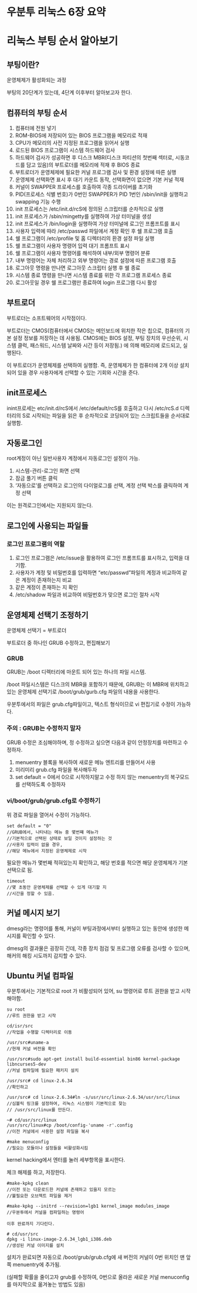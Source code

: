 # 우분투 리눅스 6장 요약

# 리눅스 부팅 순서 알아보기

## 부팅이란?

운영체제가 활성화되는 과정

부팅의 20단계가 있는데, 4단계 이후부터 알아보고자 한다. 

## 컴퓨터의 부팅 순서

1. 컴퓨터에 전원 넣기
2. ROM-BIOS에 저장되어 있는 BIOS 프로그램을 메모리로 적재
3. CPU가 메모리의 사전 지정된 프로그램을 읽어서 실행
4. 로드된 BIOS 프로그램이 시스템 하드웨어 검사
5. 하드웨어 검사가 성공하면 후 디스크 MBR(디스크 파티션의 첫번째 섹터로, 시동코드를 담고 있음)의 부트로더를 메모리에 적재 후 BIOS 종료
6. 부트로더가 운영체제에 필요한 커널 프로그램 검사 및 환경 설정에 따른 실행
7. 운영체제 선택화면 표시 후 대기 카운트 동작, 선택화면이 없으면 기본 커널 적재
8. 커널이 SWAPPER 프로세스를 호출하여 각종 드라이버를 초기화
9. PID(프로세스 식별 번호)가 0번인 SWAPPER가 PID 1번인 /sbin/init을 실행하고 swapping 기능 수행
10. init 프로세스는 /etc/init.d/rcS에 정의된 스크립터를 순차적으로 실행
11. init 프로세스가 /sbin/mingetty를 실행하여 가상 터미널을 생성
12. init 프로세스가 /bin/login을 실행하여 가상 터미널에 로그인 프롬프트를 표시
13. 사용자 입력에 따라 /etc/passwd 파일에서 계정 확인 후 쉘 프로그램 호출 
14. 쉘 프로그램이 /etc/profile 및 홈 디렉터리의 환경 설정 파일 실행
15. 쉘 프로그램이 사용자 명령어 입력 대기 프롬프트 표시
16. 쉘 프로그램이 사용자 명령어를 해석하여 내부/외부 명령어 분류
17. 내부 명령어는 자체 처리하고 외부 명령어는 경로 설정에 따른 프로그램 호출
18. 로그아웃 명령을 만나면 로그아웃 스크립터 실행 후 쉘 종료
19. 시스템 종료 명령을 만나면 시스템 종료를 위한 각 프로그램 프로세스 종료
20. 로그아웃일 경우 쉘 프로그램만 종료하여 login 프로그램 다시 활성

## 부트로더

부트로더는 소프트웨어의 시작점이다. 

부트로더는 CMOS(컴퓨터에서 CMOS는 메인보드에 위치한 작은 칩으로, 컴퓨터의 기본 설정 정보를 저장하는 데 사용됨. CMOS에는 BIOS 설정, 부팅 장치의 우선순위, 시스템 클럭, 패스워드, 시스템 날짜와 시간 등이 저장됨.) 에 의해 메모리에 로드되고, 실행된다. 

이 부트로더가 운영체제를 선택하여 실행함. 즉, 운영체제가 한 컴퓨터에 2개 이상 설치되어 있을 경우 사용자에게 선택할 수 있는 기회와 시간을 준다. 

## init프로세스

inint프로세는 etc/init.d/rcS에서 /etc/default/rcS를 호출하고 다시 /etc/rcS.d 디렉터리의 S로 시작되는 파일을 읽은 후 순차적으로 코딩되어 있는 스크립트들을 순서대로 실행함. 

## 자동로그인

root계정이 아닌 일반사용자 계정에서 자동로그인 설정이 가능. 

1. 시스템-관리-로그인 화면 선택
2. 잠금 풀기 버튼 클릭
3. ‘자동으로’를 선택하고 로그인의 다이얼로그를 선택, 계정 선택 박스를 클릭하여 계정 선택

이는 원격로그인에서는 지원되지 않는다. 

## 로그인에 사용되는 파일들

### 로그인 프로그램의 역할

1. 로그인 프로그램은 /etc/issue을 활용하여 로그인 프롬프트를 표시하고, 입력을 대기함. 
2. 사용자가 계정 및 비밀번호를 입력하면 “etc/passwd”파일의 계정과 비교하여 같은 계정이 존재하는지 비교
3. 같은 계정이 존재하는 지 확인
4. /etc/shadow 파일과 비교하여 비밀번호가 맞으면 로그인 절차 시작 

## 운영체제 선택기 조정하기

운영체제 선택기 = 부트로더

부트로더 중 하나인 GRUB 수정하고, 편집해보기

### GRUB

GRUB는 /boot 디렉터리에 마운트 되어 있는 하나의 파일 시스템. 

/boot 파일시스템은 디스크의 MBR을 포함하기 때문에, GRUB는 이 MBR에 위치하고 있는 운영체제 선택기로 /boot/grub/gurb.cfg 파일의 내용을 사용한다. 

우분투에서의 파일은 grub.cfg파일이고, 텍스트 형식이므로 vi 편집기로 수정이 가능하다. 

### 주의 : GRUB는 수정하지 말자

GRUB 수정은 조심해야하며, 정 수정하고 싶으면 다음과 같이 안정장치를 마련하고 수정하자. 

1. menuentry 블록을 복사하여 새로운 메뉴 엔트리를 만들어서 사용
2. 미리미리 grub.cfg 파일을 복사해두자
3. set default = 0에서 0으로 시작하지말고 수정 하지 않는 menuentry의 복구모드를 선택하도록 수정하자

### vi/boot/grub/grub.cfg로 수정하기

위 경로 파일을 열어서 수정이 가능하다. 

```
set default = "0"
//GRUB에서, 나타내는 메뉴 중 몇번쨰 메뉴가 
//기본적으로 선택된 상태로 보일 것이지 설정하는 것
//사용자 입력이 없을 경우, 
//해당 메뉴에서 지정된 운영체제로 시작
```

필요한 메뉴가 몇번째 적혀있는지 확인하고, 해당 번호를 적으면 해당 운영체제가 기본선택으로 됨. 

```
timeout
//몇 초동안 운영체제를 선택할 수 있게 대기할 지
//시간을 정할 수 있음.
```

## 커널 메시지 보기

dmesg라는 명령어를 통해, 커널이 부팅과정에서부터 실행하고 있는 동안에 생성한 메시지를 확인할 수 있다. 

dmesg의 결과물은 굉장히 긴데, 각종 장치 점검 및 프로그램 오류를 검사할 수 있으며, 해커의 해킹 시도까지 감지할 수 있다. 

## Ubuntu 커널 컴파일

우분투에서는 기본적으로 root 가 비활성되어 있어, su 명령어로 루트 권한을 받고 시작해야함. 

```
su root
//루트 권한을 받고 시작

cd/isr/src
//작업을 수행할 디렉터리로 이동

/usr/src#uname-a
//현재 커널 버전을 확인

/usr/src#sudo apt-get install build-essential bin86 kernel-package libncurses5-dev
//커널 컴파일에 필요한 패키지 설치

/usr/src# cd linux-2.6.34
//확인하고

/usr/src# cd linux-2.6.34#ln -s/usr/src/linux-2.6.34/usr/src/linux
//심볼릭 링크를 설정하여, 리눅스 시스템이 기본적으로 찾는
// /usr/src/linux를 만든다. 

~# cd/usr/src/linux
/usr/src/linux#cp /boot/config-'uname -r'.config
//이전 커널에서 사용한 설정 파일을 복사

#make menuconfig
//필요는 모듈이나 설정들을 비활성화시킴
```

kernel hacking에서 엔터를 눌러 세부항목을 표시한다. 

체크 해제를 하고, 저장한다. 

```
#make-kpkg clean
//이전 또는 다운로드한 커널에 존재하고 있을지 모르는
//불필요한 오브젝트 파일을 제거

#make-kpkg --initrd --revision=lgb1 kernel_image modules_image
//우분투에서 커널을 컴파일하는 명령어

이후 완료까지 기다린다. 

# cd/usr/src
dpkg -i linux-image-2.6.34_lgb1_i386.deb
//생성된 커널 이미지를 설치 
```

설치가 완료되면 자동으로 /boot/grub/grub.cfg에 새 버전의 커널이 0번 위치인 맨 앞 쪽 menuentry에 추가됨. 

(실패할 확률을 줄이고자 grub를 수정하여, 0번으로 올라온 새로운 커널 menuconfig를 마지막으로 옮겨놓는 방법도 있음)